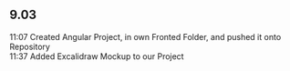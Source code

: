 ## 9.03
11:07 Created Angular Project, in own Fronted Folder, and pushed it onto Repository\
11:37 Added Excalidraw Mockup to our Project


